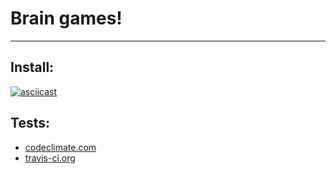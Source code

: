 # Brain games!
***

## Install:
[![asciicast](https://asciinema.org/a/i6bREItENEbdE613vNe2SCPXt.svg)](https://asciinema.org/a/i6bREItENEbdE613vNe2SCPXt)

## Tests:
* [codeclimate.com](https://codeclimate.com/github/kholifo/project-lvl1-s446)
* [travis-ci.org](https://travis-ci.org/kholifo/project-lvl1-s446)